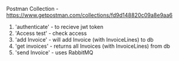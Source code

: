 Postman Collection - https://www.getpostman.com/collections/fd9d148820c09a8e9aa6

1. 'authenticate' - to recieve jwt token
2. 'Access test' - check access
3. 'add Invoice' - will add Invoice (with InvoiceLines) to db
4. 'get invoices' - returns all Invoices (with InvoiceLines) from db
5. 'send Invoice' - uses RabbitMQ 